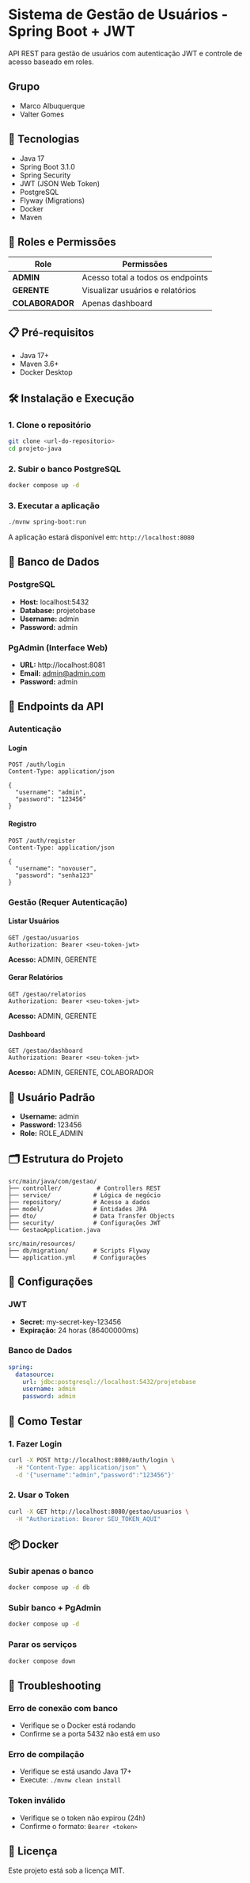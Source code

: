 
# Sistema de Gestão de Usuários - Spring Boot + JWT

API REST para gestão de usuários com autenticação JWT e controle de acesso baseado em roles.
## Grupo
- Marco Albuquerque
- Valter Gomes

## 🚀 Tecnologias

- Java 17
- Spring Boot 3.1.0
- Spring Security
- JWT (JSON Web Token)
- PostgreSQL
- Flyway (Migrations)
- Docker
- Maven

## 🔐 Roles e Permissões

| Role | Permissões |
|------|------------|
| **ADMIN** | Acesso total a todos os endpoints |
| **GERENTE** | Visualizar usuários e relatórios |
| **COLABORADOR** | Apenas dashboard |

## 📋 Pré-requisitos

- Java 17+
- Maven 3.6+
- Docker Desktop

## 🛠️ Instalação e Execução

### 1. Clone o repositório
```bash
git clone <url-do-repositorio>
cd projeto-java
```

### 2. Subir o banco PostgreSQL
```bash
docker compose up -d
```

### 3. Executar a aplicação
```bash
./mvnw spring-boot:run
```

A aplicação estará disponível em: `http://localhost:8080`

## 🐘 Banco de Dados

### PostgreSQL
- **Host:** localhost:5432
- **Database:** projetobase
- **Username:** admin
- **Password:** admin

### PgAdmin (Interface Web)
- **URL:** http://localhost:8081
- **Email:** admin@admin.com
- **Password:** admin

## 📡 Endpoints da API

### Autenticação

#### Login
```http
POST /auth/login
Content-Type: application/json

{
  "username": "admin",
  "password": "123456"
}
```

#### Registro
```http
POST /auth/register
Content-Type: application/json

{
  "username": "novouser",
  "password": "senha123"
}
```

### Gestão (Requer Autenticação)

#### Listar Usuários
```http
GET /gestao/usuarios
Authorization: Bearer <seu-token-jwt>
```
**Acesso:** ADMIN, GERENTE

#### Gerar Relatórios
```http
GET /gestao/relatorios
Authorization: Bearer <seu-token-jwt>
```
**Acesso:** ADMIN, GERENTE

#### Dashboard
```http
GET /gestao/dashboard
Authorization: Bearer <seu-token-jwt>
```
**Acesso:** ADMIN, GERENTE, COLABORADOR

## 👤 Usuário Padrão

- **Username:** admin
- **Password:** 123456
- **Role:** ROLE_ADMIN

## 🗂️ Estrutura do Projeto

```
src/main/java/com/gestao/
├── controller/          # Controllers REST
├── service/            # Lógica de negócio
├── repository/         # Acesso a dados
├── model/              # Entidades JPA
├── dto/                # Data Transfer Objects
├── security/           # Configurações JWT
└── GestaoApplication.java

src/main/resources/
├── db/migration/       # Scripts Flyway
└── application.yml     # Configurações
```

## 🔧 Configurações

### JWT
- **Secret:** my-secret-key-123456
- **Expiração:** 24 horas (86400000ms)

### Banco de Dados
```yaml
spring:
  datasource:
    url: jdbc:postgresql://localhost:5432/projetobase
    username: admin
    password: admin
```

## 🧪 Como Testar

### 1. Fazer Login
```bash
curl -X POST http://localhost:8080/auth/login \
  -H "Content-Type: application/json" \
  -d '{"username":"admin","password":"123456"}'
```

### 2. Usar o Token
```bash
curl -X GET http://localhost:8080/gestao/usuarios \
  -H "Authorization: Bearer SEU_TOKEN_AQUI"
```

## 📦 Docker

### Subir apenas o banco
```bash
docker compose up -d db
```

### Subir banco + PgAdmin
```bash
docker compose up -d
```

### Parar os serviços
```bash
docker compose down
```

## 🚨 Troubleshooting

### Erro de conexão com banco
- Verifique se o Docker está rodando
- Confirme se a porta 5432 não está em uso

### Erro de compilação
- Verifique se está usando Java 17+
- Execute: `./mvnw clean install`

### Token inválido
- Verifique se o token não expirou (24h)
- Confirme o formato: `Bearer <token>`

## 📄 Licença

Este projeto está sob a licença MIT.
